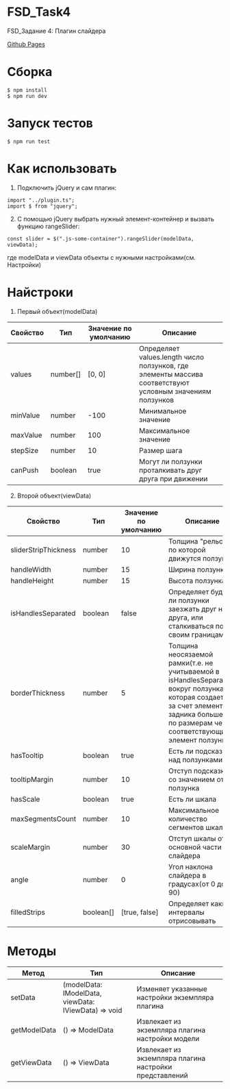 # FSD_Task4
<p>FSD_Задание 4: Плагин слайдера</p>
<a href="https://grzdrz.github.io/FSD_Task4"><p>Github Pages</p></a>

# Сборка
```
$ npm install
$ npm run dev
```

# Запуск тестов
```
$ npm run test
```

# Как использовать
1) Подключить jQuery и сам плагин:
```
import "../plugin.ts";
import $ from "jquery";
```
2) С помощью jQuery выбрать нужный элемент-контейнер и вызвать функцию rangeSlider:
```
const slider = $(".js-some-container").rangeSlider(modelData, viewData);
```
где modelData и viewData объекты с нужными настройками(см. Настройки)


# Найстроки
1) Первый объект(modelData)

| Свойство | Тип | Значение по умолчанию | Описание |
| --- | --- | --- | --- |
| values | number[] | [0, 0] | Определяет values.length число ползунков, где элементы массива соответствуют условным значениям ползунков |
| minValue | number | -100 | Минимальное значение |
| maxValue | number | 100 | Максимальное значение |
| stepSize | number | 10 | Размер шага |
| canPush | boolean | true | Могут ли ползунки проталкивать друг друга при движении |

2) Второй объект(viewData)

| Свойство | Тип | Значение по умолчанию | Описание |
| --- | --- | --- | --- |
| sliderStripThickness | number | 10 | Толщина "рельсы" по которой движутся ползунки |
| handleWidth | number | 15 | Ширина ползунка |
| handleHeight | number | 15 | Высота ползунка |
| isHandlesSeparated | boolean | false | Определяет будут ли ползунки заезжать друг на друга, или сталкиваться по своим границам |
| borderThickness | number | 5 | Толщина неосязаемой рамки(т.е. не учитываемой в isHandlesSeparated) вокруг ползунка, которая создается за счет элемента-задника большего по размерам чем соответствующий элемент ползунка |
| hasTooltip | boolean | true | Есть ли подсказки над ползунками |
| tooltipMargin | number | 10 | Отступ подсказки со значением от ползунка |
| hasScale | boolean | true | Есть ли шкала |
| maxSegmentsCount | number | 10 | Максимальное количество сегментов шкалы |
| scaleMargin | number | 30 | Отступ шкалы от основной части слайдера |
| angle | number | 0 | Угол наклона слайдера в градусах(от 0 до 90) |
| filledStrips | boolean[] | [true, false] | Определяет какие интервалы отрисовывать |


# Методы

| Метод | Тип | Описание |
| --- | --- | --- |
| setData | (modelData: IModelData, viewData: IViewData) => void | Изменяет указанные настройки экземпляра плагина |
| getModelData | () => ModelData | Извлекает из экземпляра плагина настройки модели |
| getViewData | () => ViewData | Извлекает из экземпляра плагина настройки представлений |